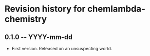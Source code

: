 # Revision history for chemlambda-chemistry

## 0.1.0  -- YYYY-mm-dd

* First version. Released on an unsuspecting world.
